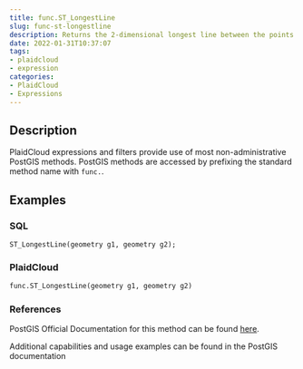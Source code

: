 ```yaml
---
title: func.ST_LongestLine
slug: func-st-longestline
description: Returns the 2-dimensional longest line between the points of two geometries
date: 2022-01-31T10:37:07
tags:
- plaidcloud
- expression
categories:
- PlaidCloud
- Expressions
---
```



## Description


PlaidCloud expressions and filters provide use of most non-administrative PostGIS methods. PostGIS methods are accessed by prefixing the standard method name with `func.`.



## Examples


### SQL



```
ST_LongestLine(geometry g1, geometry g2);
```


### PlaidCloud



```python
func.ST_LongestLine(geometry g1, geometry g2)
```


### References


PostGIS Official Documentation for this method can be found [here](https://postgis.net/docs/manual-3.1/ST_LongestLine.html).



Additional capabilities and usage examples can be found in the PostGIS documentation

